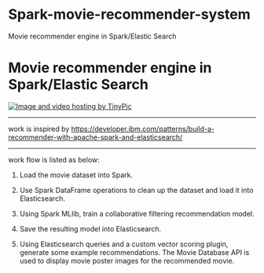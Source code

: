 # Spark-movie-recommender-system
Movie recommender engine in Spark/Elastic Search
# Movie recommender engine in Spark/Elastic Search


<a href="http://tinypic.com?ref=op4mww" target="_blank"><img src="http://i64.tinypic.com/op4mww.png" border="0" alt="Image and video hosting by TinyPic"></a>
***
work is inspired by https://developer.ibm.com/patterns/build-a-recommender-with-apache-spark-and-elasticsearch/
*** 
work flow is listed as below:
1. Load the movie dataset into Spark.

2. Use Spark DataFrame operations to clean up the dataset and load it into Elasticsearch.

3. Using Spark MLlib, train a collaborative filtering recommendation model.

4. Save the resulting model into Elasticsearch.

5. Using Elasticsearch queries and a custom vector scoring plugin, generate some example recommendations. The Movie Database API is used to display movie poster images for the recommended movie.
